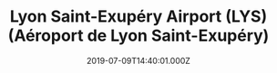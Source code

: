 ---
date: 2019-07-09T14:40:01.000Z
title: Lyon Saint-Exupéry Airport (LYS) (Aéroport de Lyon Saint-Exupéry)
latitude: 45.71955902964808
longitude: 5.079052448272704
category: checkin
---